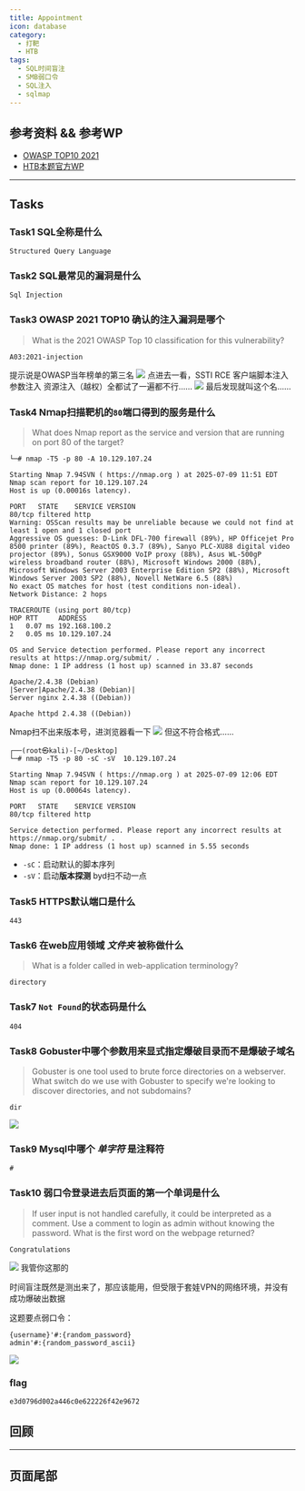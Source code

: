 ```yaml
---
title: Appointment
icon: database
category:
  - 打靶
  - HTB
tags:
  - SQL时间盲注
  - SMB弱口令
  - SQL注入
  - sqlmap
---
```

## 参考资料 && 参考WP
- [OWASP TOP10 2021](https://owasp.org/Top10/)
- [HTB本题官方WP](blob:https://app.hackthebox.com/95efaac9-ce80-44e1-934f-5f098478bb1c)
***
## Tasks
### Task1 SQL全称是什么 
```
Structured Query Language
```
### Task2 SQL最常见的漏洞是什么
```
Sql Injection
```
### Task3 OWASP 2021 TOP10 确认的注入漏洞是哪个
>What is the 2021 OWASP Top 10 classification for this vulnerability?
```
A03:2021-injection
```
提示说是OWASP当年榜单的第三名
![](assets/Pasted%20image%2020250709234106.png)
点进去一看，SSTI RCE 客户端脚本注入 参数注入 资源注入（越权）全都试了一遍都不行……
![](assets/Pasted%20image%2020250709234948.png)
最后发现就叫这个名……
### Task4 Nｍap扫描靶机的`80`端口得到的服务是什么
>What does Nmap report as the service and version that are running on port 80 of the target?

```shell
└─# nmap -T5 -p 80 -A 10.129.107.24 

Starting Nmap 7.94SVN ( https://nmap.org ) at 2025-07-09 11:51 EDT
Nmap scan report for 10.129.107.24
Host is up (0.00016s latency).

PORT   STATE    SERVICE VERSION
80/tcp filtered http
Warning: OSScan results may be unreliable because we could not find at least 1 open and 1 closed port
Aggressive OS guesses: D-Link DFL-700 firewall (89%), HP Officejet Pro 8500 printer (89%), ReactOS 0.3.7 (89%), Sanyo PLC-XU88 digital video projector (89%), Sonus GSX9000 VoIP proxy (88%), Asus WL-500gP wireless broadband router (88%), Microsoft Windows 2000 (88%), Microsoft Windows Server 2003 Enterprise Edition SP2 (88%), Microsoft Windows Server 2003 SP2 (88%), Novell NetWare 6.5 (88%)
No exact OS matches for host (test conditions non-ideal).
Network Distance: 2 hops

TRACEROUTE (using port 80/tcp)
HOP RTT     ADDRESS
1   0.07 ms 192.168.100.2
2   0.05 ms 10.129.107.24

OS and Service detection performed. Please report any incorrect results at https://nmap.org/submit/ .
Nmap done: 1 IP address (1 host up) scanned in 33.87 seconds
```

```
Apache/2.4.38 (Debian)
|Server|Apache/2.4.38 (Debian)|
Server nginx 2.4.38 ((Debian))

Apache httpd 2.4.38 ((Debian))
```
Nmap扫不出来版本号，进浏览器看一下
![](assets/Pasted%20image%2020250709235927.png)
但这不符合格式……

```
┌──(root㉿kali)-[~/Desktop]
└─# nmap -T5 -p 80 -sC -sV  10.129.107.24

Starting Nmap 7.94SVN ( https://nmap.org ) at 2025-07-09 12:06 EDT
Nmap scan report for 10.129.107.24
Host is up (0.00064s latency).

PORT   STATE    SERVICE VERSION
80/tcp filtered http

Service detection performed. Please report any incorrect results at https://nmap.org/submit/ .
Nmap done: 1 IP address (1 host up) scanned in 5.55 seconds
```
- `-sC`：启动默认的脚本序列
- `-sV`：启动**版本探测**
byd扫不动一点
### Task5 HTTPS默认端口是什么
```
443
```
### Task6 在web应用领域 *文件夹* 被称做什么
>What is a folder called in web-application terminology?
```
directory
```
### Task7 `Not Found`的状态码是什么
```
404
```
### Task8 Gobuster中哪个参数用来显式指定爆破目录而不是爆破子域名
> Gobuster is one tool used to brute force directories on a webserver. What switch do we use with Gobuster to specify we're looking to discover directories, and not subdomains?

```
dir
```

![](assets/Pasted%20image%2020250710001220.png)
### Task9 Mysql中哪个 *单字符* 是注释符
```
#
```
### Task10 弱口令登录进去后页面的第一个单词是什么
>If user input is not handled carefully, it could be interpreted as a comment. Use a comment to login as admin without knowing the password. What is the first word on the webpage returned?
```
Congratulations
```
![](assets/Pasted%20image%2020250710002242.png)
我管你这那的

时间盲注既然是测出来了，那应该能用，但受限于套娃VPN的网络环境，并没有成功爆破出数据

这题要点弱口令：
```
{username}'#:{random_password}
admin'#:{random_password_ascii}
```
![](assets/Pasted%20image%2020250710003007.png)
### flag
```
e3d0796d002a446c0e622226f42e9672
```
## 回顾

***
## 页面尾部
